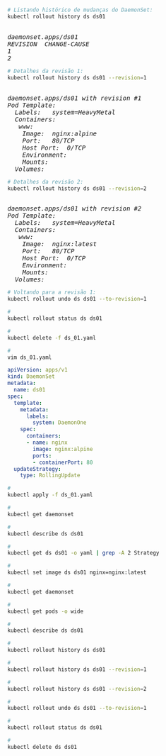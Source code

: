 # 


```bash
# Listando histórico de mudanças do DaemonSet:
kubectl rollout history ds ds01
```

<pre><i>
daemonset.apps/ds01 
REVISION  CHANGE-CAUSE
1         <none>
2         <none>
</i></pre>



```bash
# Detalhes da revisão 1:
kubectl rollout history ds ds01 --revision=1
```

<pre><i>
daemonset.apps/ds01 with revision #1
Pod Template:
  Labels:	system=HeavyMetal
  Containers:
   www:
    Image:	nginx:alpine
    Port:	80/TCP
    Host Port:	0/TCP
    Environment:	<none>
    Mounts:	<none>
  Volumes:	<none>
</i></pre>



```bash
# Detalhes da revisão 2:
kubectl rollout history ds ds01 --revision=2
```

<pre><i>
daemonset.apps/ds01 with revision #2
Pod Template:
  Labels:	system=HeavyMetal
  Containers:
   www:
    Image:	nginx:latest
    Port:	80/TCP
    Host Port:	0/TCP
    Environment:	<none>
    Mounts:	<none>
  Volumes:	<none>
</i></pre>



```bash
# Voltando para a revisão 1:
kubectl rollout undo ds ds01 --to-revision=1
```

```bash
#
kubectl rollout status ds ds01
```


```bash
#
kubectl delete -f ds_01.yaml
```


```bash
#
vim ds_01.yaml
```

```yaml
apiVersion: apps/v1
kind: DaemonSet
metadata:
  name: ds01
spec:
  template:
    metadata:
      labels:
        system: DaemonOne
    spec:
      containers:
      - name: nginx
        image: nginx:alpine
        ports:
        - containerPort: 80
  updateStrategy:
    type: RollingUpdate
```

```bash
#
kubectl apply -f ds_01.yaml
```

```bash
#
kubectl get daemonset
```

```bash
#
kubectl describe ds ds01
```

```bash
#
kubectl get ds ds01 -o yaml | grep -A 2 Strategy
```

```bash
#
kubectl set image ds ds01 nginx=nginx:latest
```

```bash
#
kubectl get daemonset
```

```bash
#
kubectl get pods -o wide
```

```bash
#
kubectl describe ds ds01
```

```bash
#
kubectl rollout history ds ds01
```

```bash
#
kubectl rollout history ds ds01 --revision=1
```

```bash
#
kubectl rollout history ds ds01 --revision=2
```

```bash
#
kubectl rollout undo ds ds01 --to-revision=1
```

```bash
#
kubectl rollout status ds ds01
```

```bash
#
kubectl delete ds ds01
```